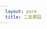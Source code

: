 ```yaml
---
  layout: pure
  title: 二圣果园
---
```


<style>
body,html{
  height: 100%;
  margin: 0;
  padding: 0;
  
}
#panorama {
  width: 100%;
  height: 100%;
}
</style>
<link rel="stylesheet" href="/resource/2022/pannellum.css"/>
<script src="/resource/2022/pannellum.js"></script>
<div id="panorama"></div>
<script>
  pannellum.viewer('panorama', {
    "type": "equirectangular",
    "panorama": "/resource/2022/para-es-0511.jpg",
    autoLoad: true,
    pitch :10,

  });
</script>
